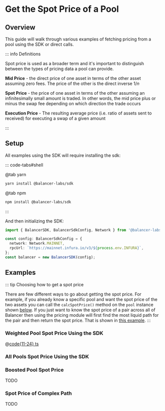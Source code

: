 # Get the Spot Price of a Pool


## Overview
This guide will walk through various examples of fetching pricing from a pool using the SDK or direct calls.

::: info Definitions

Spot price is used as a broader term and it's important to distinguish between the types of pricing data a pool can provide.

**Mid Price** - the direct price of one asset in terms of the other asset assuming zero fees. The price of the other is the direct inverse $1 / n$ 

**Spot Price** - the price of one asset in terms of the other assuming an infinitesimally small amount is traded. In other words, the mid price plus or minus the swap fee depending on which direction the trade occurs

**Execution Price** - The resulting average price (i.e. ratio of assets sent to received) for executing a swap of a given amount

:::

## Setup

All examples using the SDK will require installing the sdk:

::: code-tabs#shell

@tab yarn

```bash
yarn install @balancer-labs/sdk
```

@tab npm

```bash
npm install @balancer-labs/sdk
```
:::

And then initializing the SDK:

```typescript
import { BalancerSDK, BalancerSdkConfig, Network } from '@balancer-labs/sdk';

const config: BalancerSdkConfig = {
  network: Network.MAINNET,
  rpcUrl: `https://mainnet.infura.io/v3/${process.env.INFURA}`,
};
const balancer = new BalancerSDK(config);
```

## Examples

::: tip Choosing how to get a spot price

There are few different ways to go about getting the spot price. For example, if you already know a specific pool and want the spot price of the two assets you can call the `calcSpotPrice()` method on the `pool` instance shown [below](#weighted-pool-spot-price-using-the-sdk). If you just want to know the spot price of a pair across all of Balancer then using the pricing module will first find the most liquid path for the pair and then return the spot price. That is shown in [this example](#all-pools-spot-price-using-the-sdk).
:::

### Weighted Pool Spot Price Using the SDK

@[code{11-24} ts](code/sdk-spot-price.ts)

<RunCode />

### All Pools Spot Price Using the SDK
### Boosted Pool Spot Price

TODO

### Spot Price of Complex Path

TODO